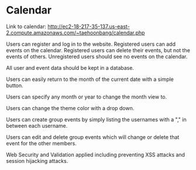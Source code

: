 # Calendar

Link to calendar: http://ec2-18-217-35-137.us-east-2.compute.amazonaws.com/~taehoonbang/calendar.php

Users can register and log in to the website. Registered users can add events on the calendar. Registered users can delete their events, but not the events of others. Unregistered users should see no events on the calendar.

All user and event data should be kept in a database.

Users can easily return to the month of the current date with a simple button.

Users can specify any month or year to change the month view to.

Users can change the theme color with a drop down.

Users can create group events by simply listing the usernames with a "," in between each username.

Users can edit and delete group events which will change or delete that event for the other members.

Web Security and Validation applied including preventing XSS attacks and session hijacking attacks. 
